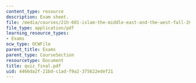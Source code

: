 ```yaml
---
content_type: resource
description: Exam sheet.
file: /media/courses/21h-601-islam-the-middle-east-and-the-west-fall-2006/4466da2f21bdc1adf9a2375622edef21_quiz_final.pdf
file_type: application/pdf
learning_resource_types:
- Exams
ocw_type: OCWFile
parent_title: Exams
parent_type: CourseSection
resourcetype: Document
title: quiz_final.pdf
uid: 4466da2f-21bd-c1ad-f9a2-375622edef21
---
```

